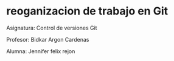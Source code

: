 # reoganizacion de trabajo en Git

Asignatura: Control de versiones Git

Profesor: Bidkar Argon Cardenas

Alumna: Jennifer felix rejon 